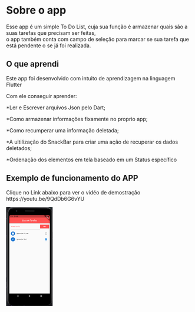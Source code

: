 # Sobre o app
Esse app é um simple To Do List, cuja sua função é armazenar quais são a suas tarefas que precisam ser feitas,<br>
o app também conta com campo de seleção para marcar se sua tarefa que está pendente o se já foi realizada.

## O que aprendi 
Este app foi desenvolvido com intuito de aprendizagem na linguagem Flutter<br>
<div>Com ele conseguir aprender:</p>
<p>*Ler e Escrever arquivos Json pelo Dart;</p>
<p>*Como armazenar informações fixamente no proprio app;</p>
<p>*Como recumperar uma informação deletada;</p>
<p>*A ultilização do SnackBar para criar uma ação de recuperar os dados deletados;</p>
<p>*Ordenação dos elementos em tela baseado em um Status específico </p>
</div>

## Exemplo de funcionamento do APP
<p>Clique no Link abaixo para ver o vidéo de demostração<br>https://youtu.be/9QdDb6G6vYU</p>

[<img src="homeapp.png" width="25%">](https://youtu.be/9QdDb6G6vYU)
